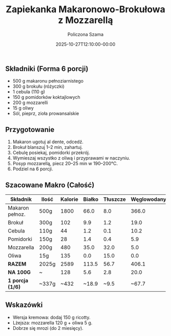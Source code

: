﻿---
draft: true
title: "Zapiekanka Makaronowo-Brokułowa z Mozzarellą"
author: "Policzona Szama"
recipe_image: images/recipe-headers/zapiekanka_makaron_brokul.avif
date: 2025-10-27T12:10:00-00:00
categories: ["obiady"]
tags: ["zapiekanka", "makaron", "brokuł", "mozzarella", "meal-prep"]
tagline: "Duża prosta zapiekanka pełnoziarnista z brokułem, pomidorkami i roztopioną mozzarellą."
ingredients: ["makaron pełnoziarnisty", "brokuł", "cebula", "pomidorki koktajlowe", "mozzarella", "oliwa z oliwek"]
servings: 6
prep_time: 20
cook: true
cook_time: 25
calories: 128
protein: 6
fat: 3
carbohydrate: 20
link: https://youtu.be/WV6HR4I7Flk?t=210
fodmap:
  status: "no"
  serving_ok: "Nie – pełnoziarnisty makaron i cebula (fruktany)."
  notes: "Brokuł umiarkowanie FODMAP; duża porcja makaronu i cebuli podnosi poziom fruktanów."
  substitutions:
    - "Makaron bezglutenowy."
    - "Szczypiorek zamiast cebuli."
    - "Kontrola porcji brokułu (<75 g na osobę)."
---

## Składniki (Forma 6 porcji)

- 500 g makaronu pełnoziarnistego
- 300 g brokułu (różyczki)
- 1 cebula (110 g)
- 150 g pomidorków koktajlowych
- 200 g mozzarelli
- 15 g oliwy
- Sól, pieprz, zioła prowansalskie

## Przygotowanie

1. Makaron ugotuj al dente, odcedź.
2. Brokuł blanszuj 1–2 min, zahartuj.
3. Cebulę posiekaj, pomidorki przekrój.
4. Wymieszaj wszystko z oliwą i przyprawami w naczyniu.
5. Posyp mozzarellą, piecz 20–25 min w 190–200°C.
6. Podziel na 6 porcji.

## Szacowane Makro (Całość)

| Składnik          | Ilość | Kalorie | Białko | Tłuszcze | Węglowodany |
|-------------------|-------|---------|--------|----------|-------------|
| Makaron pełnoz.   | 500g  | 1800    | 66.0   | 8.0      | 366.0       |
| Brokuł            | 300g  | 102     | 9.9    | 1.2      | 19.0        |
| Cebula            | 110g  | 44      | 1.2    | 0.1      | 10.2        |
| Pomidorki         | 150g  | 28      | 1.4    | 0.4      | 5.9         |
| Mozzarella        | 200g  | 480     | 35.0   | 32.0     | 5.0         |
| Oliwa             | 15g   | 135     | 0.0    | 15.0     | 0.0         |
| **RAZEM**         | 2025g | 2589    | 113.5  | 56.7     | 406.1       |
| **NA 100G**       | ~     | 128     | 5.6    | 2.8      | 20.0        |
| **1 porcja (1/6)**| ~337g | ~432    | ~18.9  | ~9.5     | ~67.7       |

## Wskazówki

- Wersja kremowa: dodaj 150 g ricotty.
- Lżejsza: mozzarella 120 g + oliwa 5 g.
- Dobrze się mrozi (do 2 miesięcy).